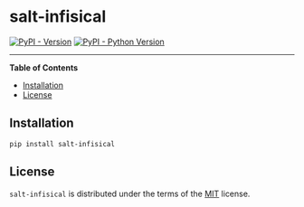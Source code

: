 # salt-infisical

[![PyPI - Version](https://img.shields.io/pypi/v/salt-infisical.svg)](https://pypi.org/project/salt-infisical)
[![PyPI - Python Version](https://img.shields.io/pypi/pyversions/salt-infisical.svg)](https://pypi.org/project/salt-infisical)

-----

**Table of Contents**

- [Installation](#installation)
- [License](#license)

## Installation

```console
pip install salt-infisical
```

## License

`salt-infisical` is distributed under the terms of the [MIT](https://spdx.org/licenses/MIT.html) license.
